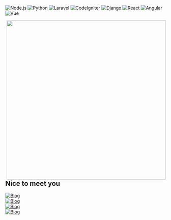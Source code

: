 ![Node.js](https://img.shields.io/badge/-Node.js-339933?style=flat-square&logo=Node.js&logoColor=fff)
![Python](https://img.shields.io/badge/-Python-3776AB?style=flat-square&logo=Python&logoColor=fff)
![Laravel](https://img.shields.io/badge/-Laravel-47848F?style=flat-square&logo=Laravel&logoColor=fff)
![CodeIgniter](https://img.shields.io/badge/-CodeIgniter-777BB4?style=flat-square&logo=CodeIgniter&logoColor=fff)
![Django](https://img.shields.io/badge/-Django-47848F?style=flat-square&logo=Django&logoColor=fff)
![React](https://img.shields.io/badge/-React-61DAFB?style=flat-square&logo=React&logoColor=fff)
![Angular](https://img.shields.io/badge/-Angular-339933?style=flat-square&logo=Angular&logoColor=fff)
![Vue](https://img.shields.io/badge/-Vue.js-007ACC?style=flat-square&logo=Vue.js&logoColor=fff)
 
<a href="https://github.com/mg7dev?tab=repositories">
  <img align="right" src="https://github-readme-stats.vercel.app/api?username=mg7dev&show_icons=true&hide_border=true&hide_rank=true&card_width=100" width="500px" />
</a>

## Nice to meet you

[![Blog](https://img.shields.io/badge/-mg7dev.github.io-4B8BF5?style=flat-square)](https://mg7dev.github.io)<br/>
[![Blog](https://img.shields.io/badge/-mg7dev.github.io-4B8BF5?style=flat-square)](https://mg7dev.github.io)<br/>
[![Blog](https://img.shields.io/badge/-mg7dev.github.io-4B8BF5?style=flat-square)](https://mg7dev.github.io)<br/>
[![Blog](https://img.shields.io/badge/-mg7dev.github.io-4B8BF5?style=flat-square)](https://mg7dev.github.io)<br/>

